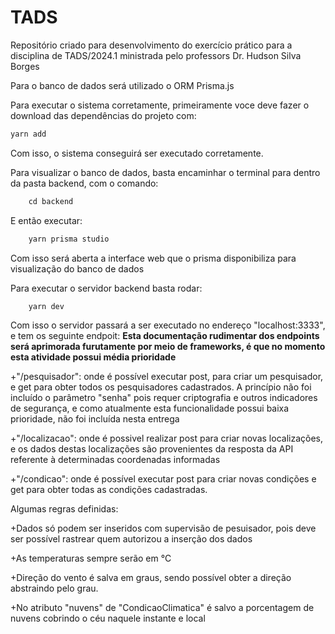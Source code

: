 # TADS
 Repositório criado para desenvolvimento do exercício prático para a disciplina de TADS/2024.1 ministrada pelo professors Dr. Hudson Silva Borges

 Para o banco de dados será utilizado o ORM Prisma.js

 Para executar o sistema corretamente, primeiramente voce deve fazer o download das dependências do projeto com:
````c
yarn add
````

Com isso, o sistema conseguirá ser executado corretamente.

 Para visualizar o banco de dados, basta encaminhar o terminal para dentro da pasta backend, com o comando:
````c
    cd backend
````

 E então executar:
````c
    yarn prisma studio
````
Com isso será aberta a interface web que o prisma disponibiliza para visualização do banco de dados


Para executar o servidor backend basta rodar:
````c
    yarn dev
````

Com isso o servidor passará a ser executado no endereço "localhost:3333", e tem os seguinte endpoit:
**Esta documentação rudimentar dos endpoints será aprimorada furutamente por meio de frameworks, é que no momento esta atividade possui média prioridade**

+"/pesquisador": onde é possível executar post, para criar um pesquisador, e get para obter todos os pesquisadores cadastrados. A princípio não foi incluído o parâmetro "senha" pois requer criptografia e outros indicadores de segurança, e como atualmente esta funcionalidade possui baixa prioridade, não foi incluída nesta entrega

+"/localizacao": onde é possivel realizar post para criar novas localizações, e os dados destas localizações são provenientes da resposta da API referente à determinadas coordenadas informadas

+"/condicao": onde é possível executar post para criar novas condições e get para obter todas as condições cadastradas.


 Algumas regras definidas:  
  
+Dados só podem ser inseridos com supervisão de pesuisador, pois deve ser possível rastrear quem autorizou a inserção dos dados

+As temperaturas sempre serão em °C

+Direção do vento é salva em graus, sendo possível obter a direção abstraindo pelo grau.

+No atributo "nuvens" de "CondicaoClimatica" é salvo a porcentagem de nuvens cobrindo o céu naquele instante e local
